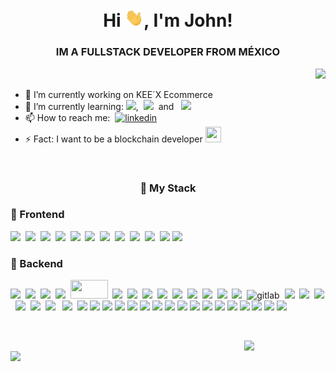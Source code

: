 <h1 align="center">Hi <img src="https://raw.githubusercontent.com/ABSphreak/ABSphreak/master/gifs/Hi.gif" width="30px">, I'm John!</h1>

<h3 align="center">IM A FULLSTACK DEVELOPER FROM MÉXICO</h3>
<p align="right" width="10px"><img src="https://gpvc.arturio.dev/LfJohnVo"></p>

- 🔭 I’m currently working on KEE´X Ecommerce
- 🌱 I’m currently learning: <img src="https://img.shields.io/badge/rust-%23000000.svg?style=for-the-badge&logo=rust&logoColor=white"/>,&nbsp; <img src="https://img.shields.io/badge/react-%2320232a.svg?style=for-the-badge&logo=react&logoColor=%2361DAFB"/>&nbsp; and &nbsp; <img src="https://img.shields.io/badge/Solidity-%23363636.svg?style=for-the-badge&logo=solidity&logoColor=white"/>&nbsp;
- 📫 How to reach me: &nbsp;<a href="https://www.linkedin.com/in/johnvo95/"><img src='https://img.shields.io/badge/linkedin-%230077B5.svg?style=for-the-badge&logo=linkedin&logoColor=white' alt='linkedin' height='25'></a>
- ⚡ Fact: I want to be a blockchain developer <img src="https://cryptologos.cc/logos/bitcoin-btc-logo.png?v=014" width="25" height="25"/>
<br>
<h3 align="center">🚀 My Stack</h3>
<h3 align="left">🚀 Frontend</h3>

<img src="https://img.shields.io/badge/html5-%23E34F26.svg?style=for-the-badge&logo=html5&logoColor=white" height="32px"/>&nbsp;
<img src="https://img.shields.io/badge/css3-%231572B6.svg?style=for-the-badge&logo=css3&logoColor=white" height="32px"/>&nbsp;
<img src="https://img.shields.io/badge/javascript-%23323330.svg?style=for-the-badge&logo=javascript&logoColor=%23F7DF1E" height="32px"/>&nbsp;
<img src="https://img.shields.io/badge/jquery-%230769AD.svg?style=for-the-badge&logo=jquery&logoColor=white" height="32px">&nbsp;
<img src="https://img.shields.io/badge/alpinejs-white.svg?style=for-the-badge&logo=alpinedotjs&logoColor=%238BC0D0">&nbsp;
<img src="https://img.shields.io/badge/react-%2320232a.svg?style=for-the-badge&logo=react&logoColor=%2361DAFB" heigth="32px;">&nbsp;
<img src="https://img.shields.io/badge/bootstrap-%23563D7C.svg?style=for-the-badge&logo=bootstrap&logoColor=white" height="32px;">&nbsp;
<img src="https://iconape.com/wp-content/files/zg/371252/svg/371252.svg" width="50px" >&nbsp;
<img src="https://img.shields.io/badge/tailwindcss-%2338B2AC.svg?style=for-the-badge&logo=tailwind-css&logoColor=white" heigth="32px;">&nbsp;
<img src="https://img.shields.io/badge/chart.js-F5788D.svg?style=for-the-badge&logo=chart.js&logoColor=white" heigth="32px;"/>&nbsp;
<img src="https://img.shields.io/badge/livewire-4e56a6?style=for-the-badge&logo=livewire&logoColor=white">
<img src="https://img.shields.io/badge/next%20js-000000?style=for-the-badge&logo=nextdotjs&logoColor=white">

<h3 align="left">🚀 Backend</h3>
<p>
<img src="https://img.shields.io/badge/php-%23777BB4.svg?style=for-the-badge&logo=php&logoColor=white" height="32px;">&nbsp;
<img src="https://img.shields.io/badge/laravel-%23FF2D20.svg?style=for-the-badge&logo=laravel&logoColor=white" height="32px;">&nbsp;
<img src="https://img.shields.io/badge/WordPress-%23117AC9.svg?style=for-the-badge&logo=WordPress&logoColor=white" height="32px;"/>&nbsp;
<img src="https://img.shields.io/badge/go-%2300ADD8.svg?style=for-the-badge&logo=go&logoColor=white" height="32px;"/>&nbsp;
<img src="https://gofiber.io/assets/images/embed.png" width="60" height="30"/>&nbsp;
<img src="https://img.shields.io/badge/python-3670A0?style=for-the-badge&logo=python&logoColor=ffdd54" height="32px;"/>&nbsp;
<img src="https://img.shields.io/badge/langchain-1C3C3C?style=for-the-badge&logo=langchain&logoColor=white" height="32px;"/>&nbsp;
<img src="https://img.shields.io/badge/FastAPI-005571?style=for-the-badge&logo=fastapi" height="32px;"/>&nbsp;
<img src="https://img.shields.io/badge/node.js-6DA55F?style=for-the-badge&logo=node.js&logoColor=white" height="32px;"/>&nbsp;
<img src="https://img.shields.io/badge/Express%20js-000000?style=for-the-badge&logo=express&logoColor=white" height="32px;" />&nbsp;
<img src="https://img.shields.io/badge/c%23-%23239120.svg?style=for-the-badge&logo=c-sharp&logoColor=white" height="32px;"/>&nbsp;
<img src="https://img.shields.io/badge/MariaDB-003545?style=for-the-badge&logo=mariadb&logoColor=white" height="32px;"/>&nbsp;
<img src="https://img.shields.io/badge/mysql-%2300f.svg?style=for-the-badge&logo=mysql&logoColor=white" height="32px;"/>&nbsp;
<img src="https://img.shields.io/badge/postgres-%23316192.svg?style=for-the-badge&logo=postgresql&logoColor=white" height="32px;"/>&nbsp;
<img src='https://img.shields.io/badge/gitlab-%23181717.svg?style=for-the-badge&logo=gitlab' alt='gitlab' height='35'>&nbsp;
<img src="https://img.shields.io/badge/shell_script-%23121011.svg?style=for-the-badge&logo=gnu-bash&logoColor=white" height="32px;"/>&nbsp;
<img src="https://img.shields.io/badge/git-%23F05033.svg?style=for-the-badge&logo=git&logoColor=white" height="32px;"/>&nbsp;
<img src="https://img.shields.io/badge/Linux-FCC624?style=for-the-badge&logo=linux&logoColor=black" height="32px;"/>&nbsp;
<img src="https://img.shields.io/badge/Ubuntu-E95420?style=for-the-badge&logo=ubuntu&logoColor=white" height="32px;">&nbsp;
<img src="https://img.shields.io/badge/Debian-D70A53?style=for-the-badge&logo=debian&logoColor=white" height="32px;">&nbsp;
<img src="https://img.shields.io/badge/cent%20os-002260?style=for-the-badge&logo=centos&logoColor=F0F0F0" height="32px;"> &nbsp;
<img src="https://img.shields.io/badge/travis%20ci-%232B2F33.svg?style=for-the-badge&logo=travis&logoColor=white" height="32px;">&nbsp;
<img src="https://img.shields.io/badge/docker-%230db7ed.svg?style=for-the-badge&logo=docker&logoColor=white" height="32px;"/>
<img src="https://img.shields.io/badge/redis-%23DD0031.svg?style=for-the-badge&logo=redis&logoColor=white" height="32px"/>
<img src="https://img.shields.io/badge/flask-%23000.svg?style=for-the-badge&logo=flask&logoColor=white" height="32px" />
<img src="https://img.shields.io/badge/c-%2300599C.svg?style=for-the-badge&logo=c&logoColor=white" height="32px" />
<img src="https://img.shields.io/badge/Alpine_Linux-%230D597F.svg?style=for-the-badge&logo=alpine-linux&logoColor=white" height="32px" />
<img src="https://img.shields.io/badge/apache-%23D42029.svg?style=for-the-badge&logo=apache&logoColor=white" height="32px" />
<img src="https://img.shields.io/badge/nginx-%23009639.svg?style=for-the-badge&logo=nginx&logoColor=white" height="32px" />
<img src="https://img.shields.io/badge/jenkins-%232C5263.svg?style=for-the-badge&logo=jenkins&logoColor=white" height="32px" />
<img src="https://img.shields.io/badge/Vercel-000000?style=for-the-badge&logo=vercel&logoColor=white" height="32px" />
<img src="https://img.shields.io/badge/rabbitmq-%23FF6600.svg?&style=for-the-badge&logo=rabbitmq&logoColor=white" height="32px" />
<img src="https://img.shields.io/badge/Chocolatey-80B5E3?style=for-the-badge&logo=chocolatey&logoColor=fff" height="32px" />
<img src="https://img.shields.io/badge/Swagger-85EA2D?style=for-the-badge&logo=Swagger&logoColor=white">
<img src="https://img.shields.io/badge/DATADOG-632CA6?style=for-the-badge&logo=datadog&logoColor=white">
<img src="https://img.shields.io/badge/New Relic-1CE783?style=for-the-badge&logo=newrelic&logoColor=white">
<img src="https://img.shields.io/badge/GNU%20Bash-4EAA25?style=for-the-badge&logo=GNU%20Bash&logoColor=white">
<img src="https://img.shields.io/badge/github%20actions-%232671E5.svg?style=for-the-badge&logo=githubactions&logoColor=white">
<img src="https://img.shields.io/badge/Portainer-13BEF9?style=for-the-badge&logo=portainer&logoColor=white">

&nbsp;
</p>
<img align='right' style="margin-right: 0px;" src='https://camo.githubusercontent.com/3c553beb641d154ec09f3f1cce78f434eb72a9b2843dc45e5aa191cc6234b383/687474703a2f2f7374617469632e76656c76657463616368652e6f72672f70616765732f323031382f30362f31332f70617274792d676f706865722f64616e63696e672d676f706865722e676966' width='130px;'>
<br>
<img src="https://github-profile-trophy.vercel.app/?username=LfJohnVo&row=1&column=6">

